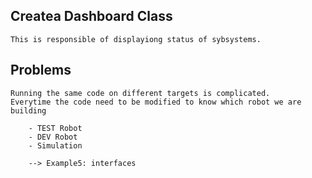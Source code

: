 ## Createa Dashboard Class
    This is responsible of displayiong status of sybsystems. 

## Problems
    Running the same code on different targets is complicated. 
    Everytime the code need to be modified to know which robot we are building

        - TEST Robot
        - DEV Robot
        - Simulation

        --> Example5: interfaces